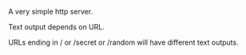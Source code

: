 
A very simple http server.

Text output depends on URL.

URLs ending in / or /secret or /random will have different text outputs.
